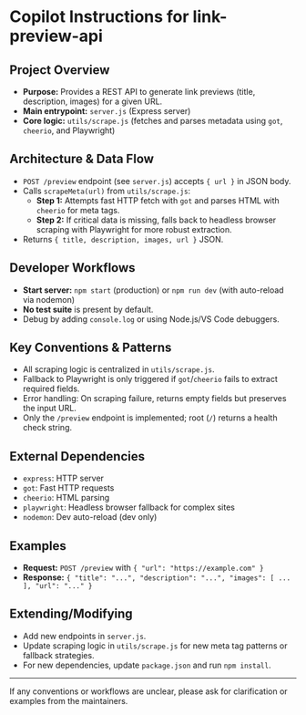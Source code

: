 # Copilot Instructions for link-preview-api

## Project Overview
- **Purpose:** Provides a REST API to generate link previews (title, description, images) for a given URL.
- **Main entrypoint:** `server.js` (Express server)
- **Core logic:** `utils/scrape.js` (fetches and parses metadata using `got`, `cheerio`, and Playwright)

## Architecture & Data Flow
- `POST /preview` endpoint (see `server.js`) accepts `{ url }` in JSON body.
- Calls `scrapeMeta(url)` from `utils/scrape.js`:
  - **Step 1:** Attempts fast HTTP fetch with `got` and parses HTML with `cheerio` for meta tags.
  - **Step 2:** If critical data is missing, falls back to headless browser scraping with Playwright for more robust extraction.
- Returns `{ title, description, images, url }` JSON.

## Developer Workflows
- **Start server:** `npm start` (production) or `npm run dev` (with auto-reload via nodemon)
- **No test suite** is present by default.
- Debug by adding `console.log` or using Node.js/VS Code debuggers.

## Key Conventions & Patterns
- All scraping logic is centralized in `utils/scrape.js`.
- Fallback to Playwright is only triggered if `got`/`cheerio` fails to extract required fields.
- Error handling: On scraping failure, returns empty fields but preserves the input URL.
- Only the `/preview` endpoint is implemented; root (`/`) returns a health check string.

## External Dependencies
- `express`: HTTP server
- `got`: Fast HTTP requests
- `cheerio`: HTML parsing
- `playwright`: Headless browser fallback for complex sites
- `nodemon`: Dev auto-reload (dev only)

## Examples
- **Request:** `POST /preview` with `{ "url": "https://example.com" }`
- **Response:** `{ "title": "...", "description": "...", "images": [ ... ], "url": "..." }`

## Extending/Modifying
- Add new endpoints in `server.js`.
- Update scraping logic in `utils/scrape.js` for new meta tag patterns or fallback strategies.
- For new dependencies, update `package.json` and run `npm install`.

---
If any conventions or workflows are unclear, please ask for clarification or examples from the maintainers.
